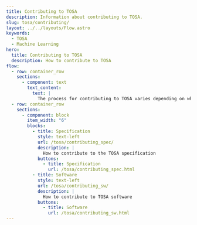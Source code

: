 ```yaml
---
title: Contributing to TOSA
description: Information about contributing to TOSA.
slug: tosa/contributing/
layout: ../../layouts/Flow.astro
keywords:
  - TOSA
  - Machine Learning
hero:
  title: Contributing to TOSA
  description: How to contribute to TOSA
flow:
  - row: container_row
    sections:
      - component: text
        text_content:
          text: |
            The process for contributing to TOSA varies depending on whether the contribution is for the specification, or other TOSA software. Select below to learn about the proper procedure for contributing to TOSA.
  - row: container_row
    sections:
      - component: block
        item_width: "6"
        blocks:
          - title: Specification
            style: text-left
            url: /tosa/contributing_spec/
            description: |
              How to contribute to the TOSA specification
            buttons:
              - title: Specification
                url: /tosa/contributing_spec.html
          - title: Software
            style: text-left
            url: /tosa/contributing_sw/
            description: |
              How to contribute to TOSA software
            buttons:
              - title: Software
                url: /tosa/contributing_sw.html
---
```

